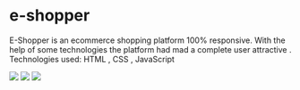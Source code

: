 # e-shopper
E-Shopper is an ecommerce shopping platform 100%  responsive. With the help of some technologies the platform had mad a complete user attractive .   Technologies used: HTML , CSS , JavaScript         

<img src="https://i.postimg.cc/Sx3694LM/fil1.jpg">
<img src="https://i.postimg.cc/Sx3694LM/fil2.jpg">
<img src="https://i.postimg.cc/Sx3694LM/fil3.jpg">
